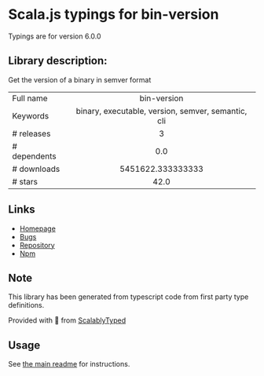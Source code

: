 
# Scala.js typings for bin-version

Typings are for version 6.0.0

## Library description:
Get the version of a binary in semver format

|                    |                 |
| ------------------ | :-------------: |
| Full name          | bin-version |
| Keywords           | binary, executable, version, semver, semantic, cli |
| # releases         | 3 |
| # dependents       | 0.0 |
| # downloads        | 5451622.333333333 |
| # stars            | 42.0 |

## Links
- [Homepage](https://github.com/sindresorhus/bin-version#readme)
- [Bugs](https://github.com/sindresorhus/bin-version/issues)
- [Repository](https://github.com/sindresorhus/bin-version)
- [Npm](https://www.npmjs.com/package/bin-version)
    


## Note
This library has been generated from typescript code from first party type definitions.

Provided with :purple_heart: from [ScalablyTyped](https://github.com/oyvindberg/ScalablyTyped)

## Usage
See [the main readme](../../readme.md) for instructions.


